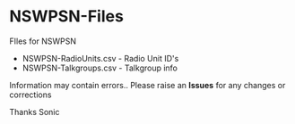 # NSWPSN-Files
FIles for NSWPSN

* NSWPSN-RadioUnits.csv - Radio Unit ID's
* NSWPSN-Talkgroups.csv - Talkgroup info

Information may contain errors..  Please raise an **Issues** for any changes or corrections

  Thanks Sonic
